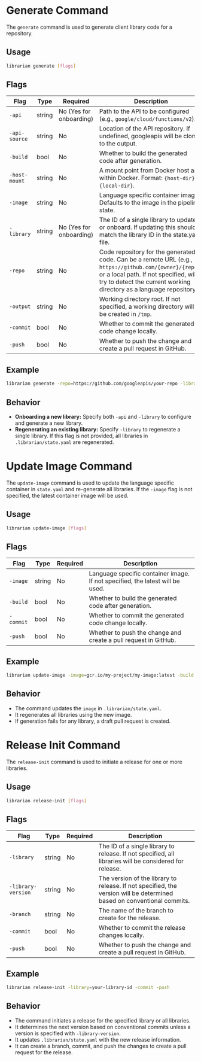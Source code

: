 # Generate Command

The `generate` command is used to generate client library code for a repository.

## Usage

```bash
librarian generate [flags]
```

## Flags

| Flag           | Type    | Required | Description |
|----------------|---------|----------|-------------|
| `-api`         | string  | No (Yes for onboarding) | Path to the API to be configured (e.g., `google/cloud/functions/v2`). |
| `-api-source`  | string  | No       | Location of the API repository. If undefined, googleapis will be cloned to the output. |
| `-build`       | bool    | No       | Whether to build the generated code after generation. |
| `-host-mount`  | string  | No       | A mount point from Docker host and within Docker. Format: `{host-dir}:{local-dir}`. |
| `-image`       | string  | No       | Language specific container image. Defaults to the image in the pipeline state. |
| `-library`     | string  | No (Yes for onboarding) | The ID of a single library to update or onboard.  If updating this should match the library ID in the state.yaml file. |
| `-repo`        | string  | No       | Code repository for the generated code. Can be a remote URL (e.g., `https://github.com/{owner}/{repo}`) or a local path. If not specified, will try to detect the current working directory as a language repository. |
| `-output`      | string  | No       | Working directory root. If not specified, a working directory will be created in `/tmp`. |
| `-commit`      | bool    | No       | Whether to commit the generated code change locally. |
| `-push`        | bool    | No       | Whether to push the change and create a pull request in GitHub. |

## Example

```bash
librarian generate -repo=https://github.com/googleapis/your-repo -library=your-ilbrary-id -build -push
```

## Behavior

- **Onboarding a new library:** Specify both `-api` and `-library` to configure and generate a new library.
- **Regenerating an existing library:** Specify `-library` to regenerate a single library. If this flag is not provided, all libraries in `.librarian/state.yaml` are regenerated.


# Update Image Command

The `update-image` command is used to update the language specific container in `state.yaml` and re-generate all libraries. If the `-image` flag is not specified, the latest container image will be used.

## Usage

```bash
librarian update-image [flags]
```

## Flags

| Flag      | Type   | Required | Description |
|-----------|--------|----------|-------------|
| `-image`  | string | No       | Language specific container image. If not specified, the latest will be used. |
| `-build`  | bool   | No       | Whether to build the generated code after generation. |
| `-commit` | bool   | No       | Whether to commit the generated code change locally.  |
| `-push`   | bool   | No       | Whether to push the change and create a pull request in GitHub. |

## Example

```bash
librarian update-image -image=gcr.io/my-project/my-image:latest -build -push
```

## Behavior

- The command updates the `image` in `.librarian/state.yaml`.
- It regenerates all libraries using the new image.
- If generation fails for any library, a draft pull request is created.

# Release Init Command

The `release-init` command is used to initiate a release for one or more libraries.

## Usage

```bash
librarian release-init [flags]
```

## Flags

| Flag                | Type   | Required | Description |
|---------------------|--------|----------|-------------|
| `-library`          | string | No       | The ID of a single library to release. If not specified, all libraries will be considered for release. |
| `-library-version`  | string | No       | The version of the library to release. If not specified, the version will be determined based on conventional commits. |
| `-branch`           | string | No       | The name of the branch to create for the release. |
| `-commit`           | bool   | No       | Whether to commit the release changes locally. |
| `-push`             | bool   | No       | Whether to push the change and create a pull request in GitHub. |

## Example

```bash
librarian release-init -library=your-library-id -commit -push
```

## Behavior

- The command initiates a release for the specified library or all libraries.
- It determines the next version based on conventional commits unless a version is specified with `-library-version`.
- It updates `.librarian/state.yaml` with the new release information.
- It can create a branch, commit, and push the changes to create a pull request for the release.
